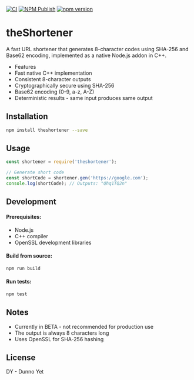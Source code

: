 [![CI](https://github.com/youhide/theShortener/actions/workflows/ci.yml/badge.svg)](https://github.com/youhide/theShortener/actions/workflows/ci.yml) [![NPM Publish](https://github.com/youhide/theShortener/actions/workflows/publish.yml/badge.svg)](https://github.com/youhide/theShortener/actions/workflows/publish.yml) [![npm version](https://badge.fury.io/js/theshortener.svg)](https://www.npmjs.com/package/theshortener)

# theShortener

A fast URL shortener that generates 8-character codes using SHA-256 and Base62 encoding, implemented as a native Node.js addon in C++.

- Features
- Fast native C++ implementation
- Consistent 8-character outputs
- Cryptographically secure using SHA-256
- Base62 encoding (0-9, a-z, A-Z)
- Deterministic results - same input produces same output

## Installation
```bash
npm install theshortener --save
```

## Usage
```javascript
const shortener = require('theshortener');

// Generate short code
const shortCode = shortener.gen('https://google.com');
console.log(shortCode); // Outputs: "Qhq1TQ2n"
```

## Development
#### Prerequisites:

- Node.js
- C++ compiler
- OpenSSL development libraries

#### Build from source:
```bash
npm run build
```

#### Run tests:
```bash
npm test
```

## Notes

- Currently in BETA - not recommended for production use
- The output is always 8 characters long
- Uses OpenSSL for SHA-256 hashing

## License
DY - Dunno Yet

